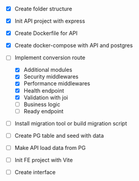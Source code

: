 - [x] Create folder structure

- [x] Init API project with express
- [x] Create Dockerfile for API
- [x] Create docker-compose with API and postgres
- [ ] Implement conversion route
  - [x] Additional modules
  - [x] Security middlewares
  - [x] Performance middlewares
  - [x] Health endpoint
  - [x] Validation with joi
  - [ ] Business logic
  - [ ] Ready endpoint

- [ ] Install migration tool or build migration script
- [ ] Create PG table and seed with data
- [ ] Make API load data from PG

- [ ] Init FE project with Vite
- [ ] Create interface

